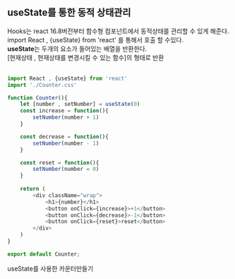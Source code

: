 ## useState를 통한 동적 상태관리 
Hooks는 react 16.8버전부터 함수형 컴포넌트에서 동적상태를 관리할 수 있게 해준다.  
import React , {useState} from 'react' 를 통해서 호출 할 수있다.  
<b>useState</b>는 두개의 요소가 들어있는 배열을 반환한다.  
[현재상태 , 현재상태를 변경시킬 수 있는 함수]의 형태로 반환  
<br>
```javascript
import React , {useState} from 'react'
import './Counter.css'

function Counter(){
    let [number , setNumber] = useState(0)
    const increase = function(){
        setNumber(number + 1)
    }

    const decrease = function(){
        setNumber(number - 1)
    }

    const reset = function(){
        setNumber(number = 0)
    }
    
    return (
        <div className="wrap">
            <h1>{number}</h1>
            <button onClick={increase}>+1</button>
            <button onClick={decrease}>-1</button>
            <button onClick={reset}>reset</button>
        </div>
    )
}

export default Counter;
```
 useState를 사용한 카운터만들기
